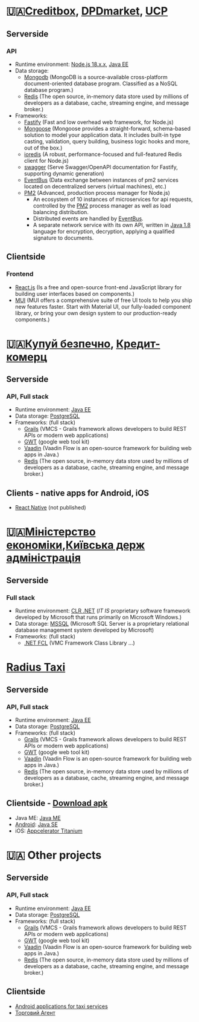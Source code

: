 # 🇺🇦[Creditbox](https://creditbox.in.ua/), [DPDmarket](https://dpdmarket.com/), [UCP](https://ucp.rrs.pp.ua/)
## Serverside
### API
* Runtime environment:
  [Node.js 18.x.x](https://nodejs.org/uk),
  [Java EE](https://www.java.com)
* Data storage:
  - [Mongodb](https://www.mongodb.com/) (MongoDB is a source-available cross-platform document-oriented database
    program. Classified as a NoSQL database program.)
  - [Redis](https://redis.io/) (The open source, in-memory data store used by millions of developers as a database,
    cache, streaming engine, and message broker.)
* Frameworks:
  - [Fastify](https://fastify.dev/) (Fast and low overhead web framework, for Node.js)
  - [Mongoose](https://mongoosejs.com/) (Mongoose provides a straight-forward, schema-based solution to model your
    application data. It includes built-in type casting, validation, query building, business logic hooks and more, out
    of the box.)
  - [ioredis](https://www.npmjs.com/package/ioredis) (A robust, performance-focused and full-featured Redis client for
    Node.js)
  - [swagger](https://swagger.io/) (Serve Swagger/OpenAPI documentation for Fastify, supporting dynamic generation)
  - [EventBus](https://www.npmjs.com/package/node-pm2-events) (Data exchange between instances of pm2 services located
    on decentralized servers (virtual machines), etc.)
  - [PM2](https://pm2.keymetrics.io/) (Advanced, production process manager for Node.js)
    * An ecosystem of 10 instances of microservices for api requests, controlled by the [PM2](https://pm2.keymetrics.io/) process manager as well as
      load balancing distribution.
    * Distributed events are handled by [EventBus](https://www.npmjs.com/package/node-pm2-events).
    * A separate network service with its own API, written in [Java 1.8](https://www.java.com) language for encryption, decryption, applying a
      qualified signature to documents.

## Clientside
### Frontend

* [React.js](https://react.dev/) (Is a free and open-source front-end JavaScript library for building user interfaces
  based on components.)
* [MUI](https://mui.com/) (MUI offers a comprehensive suite of free UI tools to help you ship new features faster. Start
  with Material UI, our fully-loaded component library, or bring your own design system to our production-ready
  components.)


# 🇺🇦[Купуй безпечно](https://www.me.gov.ua/Documents/Detail?lang=uk-UA&isSpecial=True&id=34dfc92d-b2eb-4750-929a-a2c221862683&title=MobilniiDodatokkupuiBezpechne), [Кредит-комерц](https://www.facebook.com/mgroshi/)
## Serverside
### API, Full stack
* Runtime environment: [Java EE](https://www.java.com)
* Data storage: [PostgreSQL](https://www.postgresql.org/)
* Frameworks: (full stack)
  * [Grails](https://grails.org/) (VMCS - Grails framework allows developers to build REST APIs or modern web applications)
  * [GWT](https://www.gwtproject.org/) (google web tool kit)
  * [Vaadin](https://vaadin.com/) (Vaadin Flow is an open-source framework for building web apps in Java.)
  * [Redis](https://redis.io/) (The open source, in-memory data store used by millions of developers as a database,
    cache, streaming engine, and message broker.)

## Clients - native apps for Android, iOS

* [React Native](https://reactnative.dev/) (not published)


# 🇺🇦[Міністерство економіки](https://me.gov.ua),[Київська держ адміністрація](https://kyivcity.gov.ua/)
## Serverside
### Full stack
* Runtime environment: [CLR .NET](https://en.wikipedia.org/wiki/.NET_Framework) (*IT IS* proprietary software framework developed by Microsoft that runs primarily on Microsoft Windows.)
* Data storage: [MSSQL](https://en.wikipedia.org/wiki/Microsoft_SQL_Server) (Microsoft SQL Server is a proprietary relational database management system developed by Microsoft)
* Frameworks: (full stack)
  * [.NET FCL](https://en.wikipedia.org/wiki/Framework_Class_Library) (VMC Framework Class Library ...)


# [Radius Taxi](https://m.facebook.com/people/Radius-Taxi/100012146658852/)
## Serverside
### API, Full stack
* Runtime environment: [Java EE](https://www.java.com)
* Data storage: [PostgreSQL](https://www.postgresql.org/)
* Frameworks: (full stack)
  * [Grails](https://grails.org/) (VMCS - Grails framework allows developers to build REST APIs or modern web applications)
  * [GWT](https://www.gwtproject.org/) (google web tool kit)
  * [Vaadin](https://vaadin.com/) (Vaadin Flow is an open-source framework for building web apps in Java.)
  * [Redis](https://redis.io/) (The open source, in-memory data store used by millions of developers as a database,
    cache, streaming engine, and message broker.)

## Clientside - [Download apk](https://apkpure.com/%D1%80%D0%B0%D0%B4%D0%B8%D1%83%D1%81-%D1%82%D0%B0%D0%BA%D1%81%D0%B8/com.radiustaxi.client)
* Java ME: [Java ME](https://www.oracle.com/java/technologies/javameoverview.html)
* [Android](https://apkpure.com/%D1%80%D0%B0%D0%B4%D0%B8%D1%83%D1%81-%D1%82%D0%B0%D0%BA%D1%81%D0%B8/com.radiustaxi.client): [Java SE](https://developer.android.com/codelabs/build-your-first-android-app#0)
* iOS: [Appcelerator Titanium](https://titaniumsdk.com/guide/Titanium_SDK/Titanium_SDK_Getting_Started/Titanium_Platform_Overview.html)


# 🇺🇦 Other projects
## Serverside
### API, Full stack
* Runtime environment: [Java EE](https://www.java.com)
* Data storage: [PostgreSQL](https://www.postgresql.org/)
* Frameworks: (full stack)
  * [Grails](https://grails.org/) (VMCS - Grails framework allows developers to build REST APIs or modern web applications)
  * [GWT](https://www.gwtproject.org/) (google web tool kit)
  * [Vaadin](https://vaadin.com/) (Vaadin Flow is an open-source framework for building web apps in Java.)
  * [Redis](https://redis.io/) (The open source, in-memory data store used by millions of developers as a database,
    cache, streaming engine, and message broker.)

## Clientside
* [Android applications for taxi services](https://apkcombo.com/developer/%D0%A0%D0%BE%D0%B7%D0%B1%D0%B8%D1%86%D0%BA%D0%B8%D0%B9%20%D0%A0%D1%83%D1%81%D0%BB%D0%B0%D0%BD/)
* [Торговий Агент](https://apkpure.com/%D1%82%D0%BE%D1%80%D0%B3%D0%BE%D0%B2%D1%8B%D0%B9-%D0%B0%D0%B3%D0%B5%D0%BD%D1%82/ua.pp.rrs.tradeagent)

